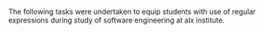 The following tasks were undertaken to equip students with use of regular expressions during study of software engineering at alx institute.
